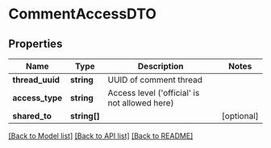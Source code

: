 # CommentAccessDTO

## Properties
Name | Type | Description | Notes
------------ | ------------- | ------------- | -------------
**thread_uuid** | **string** | UUID of comment thread | 
**access_type** | **string** | Access level (&#x27;official&#x27; is not allowed here) | 
**shared_to** | **string[]** |  | [optional] 

[[Back to Model list]](../../README.md#documentation-for-models) [[Back to API list]](../../README.md#documentation-for-api-endpoints) [[Back to README]](../../README.md)

